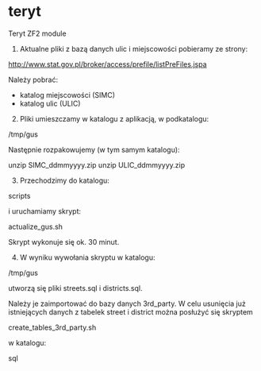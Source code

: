 # teryt
Teryt ZF2 module

1. Aktualne pliki z bazą danych ulic i miejscowości pobieramy ze strony:
	
http://www.stat.gov.pl/broker/access/prefile/listPreFiles.jspa
	
Należy pobrać:
- katalog miejscowości (SIMC)
- katalog ulic (ULIC)

2. Pliki umieszczamy w katalogu z aplikacją, w podkatalogu:
	
/tmp/gus
	
Następnie rozpakowujemy (w tym samym katalogu):
	
unzip SIMC_ddmmyyyy.zip
unzip ULIC_ddmmyyyy.zip
	
3. Przechodzimy do katalogu:
	
scripts
	
i uruchamiamy skrypt:
	
actualize_gus.sh
	
Skrypt wykonuje się ok. 30 minut.
	
4. W wyniku wywołania skryptu w katalogu:

/tmp/gus
	
utworzą się pliki streets.sql i districts.sql.

Należy je zaimportować do bazy danych 3rd_party. W celu usunięcia już istniejących danych z tabelek street i district można posłużyć się skryptem

create_tables_3rd_party.sh

w katalogu:

sql